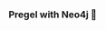 ### Pregel with Neo4j 🚀



































































































































 

























































































































































































